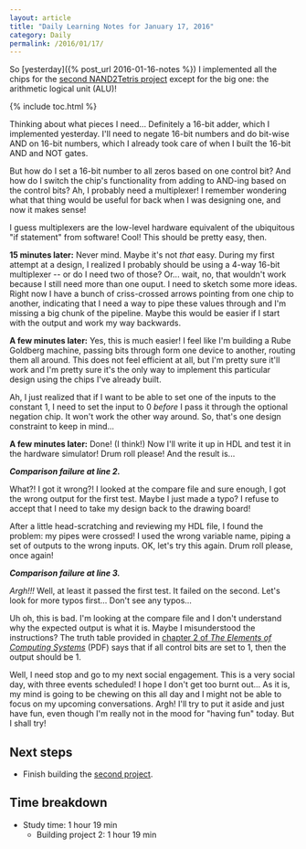 ```yaml
---
layout: article
title: "Daily Learning Notes for January 17, 2016"
category: Daily
permalink: /2016/01/17/
---
```


So [yesterday]({% post_url 2016-01-16-notes %}) I implemented all the chips for the [second NAND2Tetris project](http://nand2tetris.org/02.php) except for the big one: the arithmetic logical unit (ALU)!

{% include toc.html %}

Thinking about what pieces I need... Definitely a 16-bit adder, which I implemented yesterday. I'll need to negate 16-bit numbers and do bit-wise AND on 16-bit numbers, which I already took care of when I built the 16-bit AND and NOT gates.

But how do I set a 16-bit number to all zeros based on one control bit? And how do I switch the chip's functionality from adding to AND-ing based on the control bits? Ah, I probably need a multiplexer! I remember wondering what that thing would be useful for back when I was designing one, and now it makes sense!

I guess multiplexers are the low-level hardware equivalent of the ubiquitous "if statement" from software! Cool! This should be pretty easy, then.

**15 minutes later:** Never mind. Maybe it's not *that* easy. During my first attempt at a design, I realized I probably should be using a 4-way 16-bit multiplexer -- or do I need two of those? Or... wait, no, that wouldn't work because I still need more than one ouput. I need to sketch some more ideas. Right now I have a bunch of criss-crossed arrows pointing from one chip to another, indicating that I need a way to pipe these values through and I'm missing a big chunk of the pipeline. Maybe this would be easier if I start with the output and work my way backwards.

**A few minutes later:** Yes, this is much easier! I feel like I'm building a Rube Goldberg machine, passing bits through form one device to another, routing them all around. This does not feel efficient at all, but I'm pretty sure it'll work and I'm pretty sure it's the only way to implement this particular design using the chips I've already built.

Ah, I just realized that if I want to be able to set one of the inputs to the constant 1, I need to set the input to 0 *before* I pass it through the optional negation chip. It won't work the other way around. So, that's one design constraint to keep in mind...

**A few minutes later:** Done! (I think!) Now I'll write it up in HDL and test it in the hardware simulator! Drum roll please! And the result is...

***Comparison failure at line 2.***

What?! I got it wrong?! I looked at the compare file and sure enough, I got the wrong output for the first test. Maybe I just made a typo? I refuse to accept that I need to take my design back to the drawing board!

After a little head-scratching and reviewing my HDL file, I found the problem: my pipes were crossed! I used the wrong variable name, piping a set of outputs to the wrong inputs. OK, let's try this again. Drum roll please, once again!

***Comparison failure at line 3.***

*Argh!!!* Well, at least it passed the first test. It failed on the second. Let's look for more typos first... Don't see any typos...

Uh oh, this is bad. I'm looking at the compare file and I don't understand why the expected output is what it is. Maybe I misunderstood the instructions? The truth table provided in [chapter 2 of *The Elements of Computing Systems*](http://nand2tetris.org/chapters/chapter%2001.pdf) (PDF) says that if all control bits are set to 1, then the output should be 1.

Well, I need stop and go to my next social engagement. This is a very social day, with three events scheduled! I hope I don't get too burnt out... As it is, my mind is going to be chewing on this all day and I might not be able to focus on my upcoming conversations. Argh! I'll try to put it aside and just have fun, even though I'm really not in the mood for "having fun" today. But I shall try!

## Next steps

- Finish building the [second project](http://nand2tetris.org/02.php).

## Time breakdown

- Study time: 1 hour 19 min
  - Building project 2: 1 hour 19 min